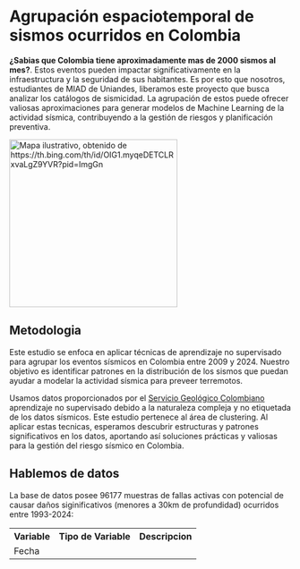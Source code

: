 # Agrupación espaciotemporal de sismos ocurridos en Colombia



**¿Sabias que Colombia tiene aproximadamente mas de 2000 sismos al mes?**. Estos eventos pueden impactar significativamente en la infraestructura y la seguridad de sus habitantes. Es por esto que nosotros, estudiantes de MIAD de Uniandes, liberamos este proyecto que busca analizar los catálogos de sismicidad. La agrupación de estos puede ofrecer valiosas aproximaciones para generar modelos de Machine Learning de la actividad sísmica, contribuyendo a la gestión de riesgos y planificación preventiva.

<img src="https://th.bing.com/th/id/OIG1.myqeDETCLRxvaLgZ9YVR?pid=ImgGn" alt="Mapa ilustrativo, obtenido de https://th.bing.com/th/id/OIG1.myqeDETCLRxvaLgZ9YVR?pid=ImgGn" width="300" height="300">


## Metodologia

Este estudio se enfoca en aplicar técnicas de aprendizaje no supervisado para agrupar los eventos sísmicos en Colombia entre 2009 y 2024. Nuestro objetivo es identificar patrones en la distribución de los sismos que puedan ayudar a modelar la actividad sísmica para preveer terremotos.

Usamos datos proporcionados por el <a href=': http://bdrsnc.sgc.gov.co/paginas1/catalogo/index.php'>Servicio Geológico Colombiano</a> aprendizaje no supervisado debido a la naturaleza compleja y no etiquetada de los datos sísmicos. Este estudio pertenece al área de clustering. Al aplicar estas tecnicas, esperamos descubrir estructuras y patrones significativos en los datos, aportando así soluciones prácticas y valiosas para la gestión del riesgo sísmico en Colombia.


## Hablemos de datos

La base de datos posee 96177 muestras de fallas activas con potencial de causar daños siginificativos (menores a 30km de profundidad) ocurridos entre 1993-2024:

<table>
    <tr>
      <th>Variable</th>
      <th>Tipo de Variable</th>
      <th>Descripcion</th>
    </tr>
    <tr>
      <td>Fecha</td>
      <td></td>
    </tr>
</table>
